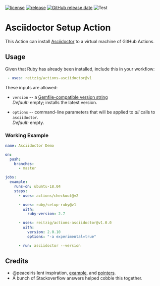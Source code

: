 [![license](https://img.shields.io/github/license/reitzig/actions-asciidoctor.svg)](https://github.com/reitzig/actions-asciidoctor/blob/master/LICENSE)
[![release](https://img.shields.io/github/release/reitzig/actions-asciidoctor.svg)](https://github.com/reitzig/actions-asciidoctor/releases/latest)
[![GitHub release date](https://img.shields.io/github/release-date/reitzig/actions-asciidoctor.svg)](https://github.com/reitzig/actions-asciidoctor/releases)
![Test](https://github.com/reitzig/actions-asciidoctor/workflows/Test/badge.svg?branch=master&event=push)

# Asciidoctor Setup Action

This Action can install
    [Asciidoctor](https://asciidoctor.org/)
to a virtual machine of GitHub Actions. 


## Usage

Given that Ruby has already been installed, include this in your workflow:

```yml
 - uses: reitzig/actions-asciidoctor@v1
```

These inputs are allowed:

 - `version` -- a [Gemfile-compatible version string](https://guides.rubygems.org/patterns/#declaring-dependencies)  
   _Default:_ empty; installs the latest version.
 
 - `options` -- command-line parameters that will be applied to _all_ calls to `asciidoctor`.  
   _Default:_ empty.

### Working Example

```yml
name: Asciidoctor Demo

on:
  push:
    branches:
      - master

jobs:
  example:
    runs-on: ubuntu-18.04
    steps:
      - uses: actions/checkout@v2

      - uses: ruby/setup-ruby@v1
        with:
          ruby-version: 2.7

      - uses: reitzig/actions-asciidoctor@v1.0.0
        with:
          version: 2.0.10
          options: "-a experimental=true"

      - run: asciidoctor --version
```


## Credits

 - @peaceiris lent inspiration, 
   [example](https://github.com/peaceiris/actions-hugo), and 
   [pointers](https://github.com/reitzig/today-i-learned/pull/1/).
 - A bunch of Stackoverflow answers helped cobble this together.
